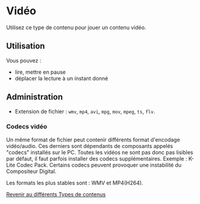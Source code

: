 ﻿# Vidéo

Utilisez ce type de contenu pour jouer un contenu vidéo.

## Utilisation

Vous pouvez :

- lire, mettre en pause
- déplacer la lecture à un instant donné

## Administration

- Extension de fichier : `wmv`, `mp4`, `avi`, `mpg`, `mov`, `mpeg`, `ts`, `flv`.

### Codecs vidéo
Un même format de fichier peut contenir différents format d'encodage vidéo/audio. Ces derniers sont dépendants de composants appelés "codecs" installés sur le PC. Toutes les vidéos ne sont pas donc pas lisibles par défaut, il faut parfois installer des codecs supplémentaires. Exemple : K-Lite Codec Pack. Certains codecs peuvent provoquer une instabilité du Compositeur Digital.

Les formats les plus stables sont : WMV et MP4(H264).

[Revenir au différents Types de contenus](content_types.md)